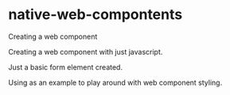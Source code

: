 # native-web-compontents
Creating a web component

Creating a web component with just javascript.

Just a basic form element created.

Using as an example to play around with web component styling. 
